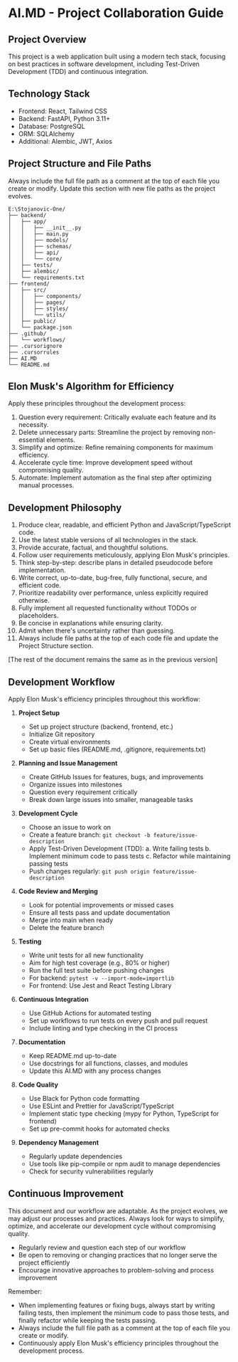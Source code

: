 # AI.MD - Project Collaboration Guide

## Project Overview

This project is a web application built using a modern tech stack, focusing on best practices in software development, including Test-Driven Development (TDD) and continuous integration.

## Technology Stack

- Frontend: React, Tailwind CSS
- Backend: FastAPI, Python 3.11+
- Database: PostgreSQL
- ORM: SQLAlchemy
- Additional: Alembic, JWT, Axios

## Project Structure and File Paths

Always include the full file path as a comment at the top of each file you create or modify. Update this section with new file paths as the project evolves.

```
E:\Stojanovic-One/
├── backend/
│   ├── app/
│   │   ├── __init__.py
│   │   ├── main.py
│   │   ├── models/
│   │   ├── schemas/
│   │   ├── api/
│   │   └── core/
│   ├── tests/
│   ├── alembic/
│   └── requirements.txt
├── frontend/
│   ├── src/
│   │   ├── components/
│   │   ├── pages/
│   │   ├── styles/
│   │   └── utils/
│   ├── public/
│   └── package.json
├── .github/
│   └── workflows/
├── .cursorignore
├── .cursorrules
├── AI.MD
└── README.md
```

## Elon Musk's Algorithm for Efficiency

Apply these principles throughout the development process:

1. Question every requirement: Critically evaluate each feature and its necessity.
2. Delete unnecessary parts: Streamline the project by removing non-essential elements.
3. Simplify and optimize: Refine remaining components for maximum efficiency.
4. Accelerate cycle time: Improve development speed without compromising quality.
5. Automate: Implement automation as the final step after optimizing manual processes.

## Development Philosophy

1. Produce clear, readable, and efficient Python and JavaScript/TypeScript code.
2. Use the latest stable versions of all technologies in the stack.
3. Provide accurate, factual, and thoughtful solutions.
4. Follow user requirements meticulously, applying Elon Musk's principles.
5. Think step-by-step: describe plans in detailed pseudocode before implementation.
6. Write correct, up-to-date, bug-free, fully functional, secure, and efficient code.
7. Prioritize readability over performance, unless explicitly required otherwise.
8. Fully implement all requested functionality without TODOs or placeholders.
9. Be concise in explanations while ensuring clarity.
10. Admit when there's uncertainty rather than guessing.
11. Always include file paths at the top of each code file and update the Project Structure section.

[The rest of the document remains the same as in the previous version]

## Development Workflow

Apply Elon Musk's efficiency principles throughout this workflow:

1. **Project Setup**

   - Set up project structure (backend, frontend, etc.)
   - Initialize Git repository
   - Create virtual environments
   - Set up basic files (README.md, .gitignore, requirements.txt)

2. **Planning and Issue Management**

   - Create GitHub Issues for features, bugs, and improvements
   - Organize issues into milestones
   - Question every requirement critically
   - Break down large issues into smaller, manageable tasks

3. **Development Cycle**

   - Choose an issue to work on
   - Create a feature branch: `git checkout -b feature/issue-description`
   - Apply Test-Driven Development (TDD):
     a. Write failing tests
     b. Implement minimum code to pass tests
     c. Refactor while maintaining passing tests
   - Push changes regularly: `git push origin feature/issue-description`

4. **Code Review and Merging**

   - Look for potential improvements or missed cases
   - Ensure all tests pass and update documentation
   - Merge into main when ready
   - Delete the feature branch

5. **Testing**

   - Write unit tests for all new functionality
   - Aim for high test coverage (e.g., 80% or higher)
   - Run the full test suite before pushing changes
   - For backend: `pytest -v --import-mode=importlib`
   - For frontend: Use Jest and React Testing Library

6. **Continuous Integration**

   - Use GitHub Actions for automated testing
   - Set up workflows to run tests on every push and pull request
   - Include linting and type checking in the CI process

7. **Documentation**

   - Keep README.md up-to-date
   - Use docstrings for all functions, classes, and modules
   - Update this AI.MD with any process changes

8. **Code Quality**

   - Use Black for Python code formatting
   - Use ESLint and Prettier for JavaScript/TypeScript
   - Implement static type checking (mypy for Python, TypeScript for frontend)
   - Set up pre-commit hooks for automated checks

9. **Dependency Management**
   - Regularly update dependencies
   - Use tools like pip-compile or npm audit to manage dependencies
   - Check for security vulnerabilities regularly

## Continuous Improvement

This document and our workflow are adaptable. As the project evolves, we may adjust our processes and practices. Always look for ways to simplify, optimize, and accelerate our development cycle without compromising quality.

- Regularly review and question each step of our workflow
- Be open to removing or changing practices that no longer serve the project efficiently
- Encourage innovative approaches to problem-solving and process improvement

Remember:

- When implementing features or fixing bugs, always start by writing failing tests, then implement the minimum code to pass those tests, and finally refactor while keeping the tests passing.
- Always include the full file path as a comment at the top of each file you create or modify.
- Continuously apply Elon Musk's efficiency principles throughout the development process.
